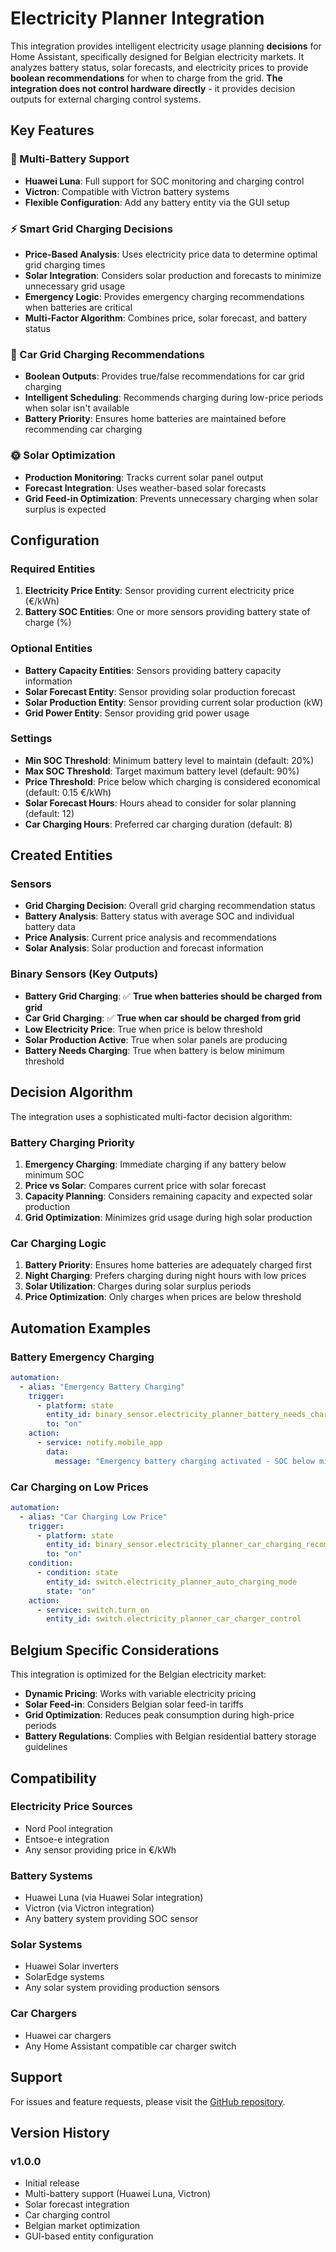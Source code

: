 # Electricity Planner Integration

This integration provides intelligent electricity usage planning **decisions** for Home Assistant, specifically designed for Belgian electricity markets. It analyzes battery status, solar forecasts, and electricity prices to provide **boolean recommendations** for when to charge from the grid. **The integration does not control hardware directly** - it provides decision outputs for external charging control systems.

## Key Features

### 🔋 Multi-Battery Support
- **Huawei Luna**: Full support for SOC monitoring and charging control
- **Victron**: Compatible with Victron battery systems
- **Flexible Configuration**: Add any battery entity via the GUI setup

### ⚡ Smart Grid Charging Decisions
- **Price-Based Analysis**: Uses electricity price data to determine optimal grid charging times
- **Solar Integration**: Considers solar production and forecasts to minimize unnecessary grid usage
- **Emergency Logic**: Provides emergency charging recommendations when batteries are critical
- **Multi-Factor Algorithm**: Combines price, solar forecast, and battery status

### 🚗 Car Grid Charging Recommendations
- **Boolean Outputs**: Provides true/false recommendations for car grid charging
- **Intelligent Scheduling**: Recommends charging during low-price periods when solar isn't available
- **Battery Priority**: Ensures home batteries are maintained before recommending car charging

### 🌞 Solar Optimization
- **Production Monitoring**: Tracks current solar panel output
- **Forecast Integration**: Uses weather-based solar forecasts
- **Grid Feed-in Optimization**: Prevents unnecessary charging when solar surplus is expected

## Configuration

### Required Entities
1. **Electricity Price Entity**: Sensor providing current electricity price (€/kWh)
2. **Battery SOC Entities**: One or more sensors providing battery state of charge (%)

### Optional Entities
- **Battery Capacity Entities**: Sensors providing battery capacity information
- **Solar Forecast Entity**: Sensor providing solar production forecast
- **Solar Production Entity**: Sensor providing current solar production (kW)
- **Grid Power Entity**: Sensor providing grid power usage

### Settings
- **Min SOC Threshold**: Minimum battery level to maintain (default: 20%)
- **Max SOC Threshold**: Target maximum battery level (default: 90%)
- **Price Threshold**: Price below which charging is considered economical (default: 0.15 €/kWh)
- **Solar Forecast Hours**: Hours ahead to consider for solar planning (default: 12)
- **Car Charging Hours**: Preferred car charging duration (default: 8)

## Created Entities

### Sensors
- **Grid Charging Decision**: Overall grid charging recommendation status
- **Battery Analysis**: Battery status with average SOC and individual battery data
- **Price Analysis**: Current price analysis and recommendations
- **Solar Analysis**: Solar production and forecast information

### Binary Sensors (Key Outputs)
- **Battery Grid Charging**: ✅ **True when batteries should be charged from grid**
- **Car Grid Charging**: ✅ **True when car should be charged from grid**
- **Low Electricity Price**: True when price is below threshold
- **Solar Production Active**: True when solar panels are producing
- **Battery Needs Charging**: True when battery is below minimum threshold

## Decision Algorithm

The integration uses a sophisticated multi-factor decision algorithm:

### Battery Charging Priority
1. **Emergency Charging**: Immediate charging if any battery below minimum SOC
2. **Price vs Solar**: Compares current price with solar forecast
3. **Capacity Planning**: Considers remaining capacity and expected solar production
4. **Grid Optimization**: Minimizes grid usage during high solar production

### Car Charging Logic
1. **Battery Priority**: Ensures home batteries are adequately charged first
2. **Night Charging**: Prefers charging during night hours with low prices
3. **Solar Utilization**: Charges during solar surplus periods
4. **Price Optimization**: Only charges when prices are below threshold

## Automation Examples

### Battery Emergency Charging
```yaml
automation:
  - alias: "Emergency Battery Charging"
    trigger:
      - platform: state
        entity_id: binary_sensor.electricity_planner_battery_needs_charging
        to: "on"
    action:
      - service: notify.mobile_app
        data:
          message: "Emergency battery charging activated - SOC below minimum threshold"
```

### Car Charging on Low Prices
```yaml
automation:
  - alias: "Car Charging Low Price"
    trigger:
      - platform: state
        entity_id: binary_sensor.electricity_planner_car_charging_recommended
        to: "on"
    condition:
      - condition: state
        entity_id: switch.electricity_planner_auto_charging_mode
        state: "on"
    action:
      - service: switch.turn_on
        entity_id: switch.electricity_planner_car_charger_control
```

## Belgium Specific Considerations

This integration is optimized for the Belgian electricity market:
- **Dynamic Pricing**: Works with variable electricity pricing
- **Solar Feed-in**: Considers Belgian solar feed-in tariffs
- **Grid Optimization**: Reduces peak consumption during high-price periods
- **Battery Regulations**: Complies with Belgian residential battery storage guidelines

## Compatibility

### Electricity Price Sources
- Nord Pool integration
- Entsoe-e integration  
- Any sensor providing price in €/kWh

### Battery Systems
- Huawei Luna (via Huawei Solar integration)
- Victron (via Victron integration)
- Any battery system providing SOC sensor

### Solar Systems
- Huawei Solar inverters
- SolarEdge systems
- Any solar system providing production sensors

### Car Chargers
- Huawei car chargers
- Any Home Assistant compatible car charger switch

## Support

For issues and feature requests, please visit the [GitHub repository](https://github.com/emavap/electricity_planner).

## Version History

### v1.0.0
- Initial release
- Multi-battery support (Huawei Luna, Victron)
- Solar forecast integration
- Car charging control
- Belgian market optimization
- GUI-based entity configuration